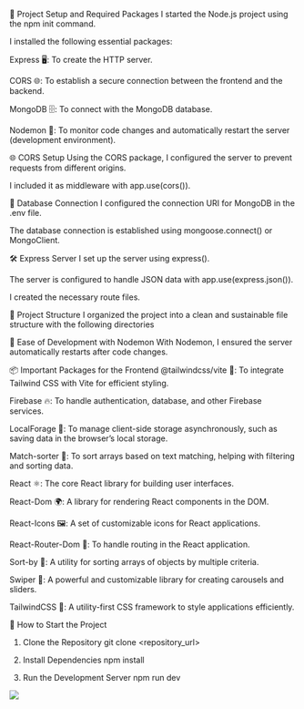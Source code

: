 🔧 Project Setup and Required Packages
I started the Node.js project using the npm init command.

I installed the following essential packages:

Express 🖥️: To create the HTTP server.

CORS 🌐: To establish a secure connection between the frontend and the backend.

MongoDB 🗄️: To connect with the MongoDB database.

Nodemon 🔄: To monitor code changes and automatically restart the server (development environment).

🌐 CORS Setup
Using the CORS package, I configured the server to prevent requests from different origins.

I included it as middleware with app.use(cors()).

🔌 Database Connection
I configured the connection URI for MongoDB in the .env file.

The database connection is established using mongoose.connect() or MongoClient.

🛠️ Express Server
I set up the server using express().

The server is configured to handle JSON data with app.use(express.json()).

I created the necessary route files.

📁 Project Structure
I organized the project into a clean and sustainable file structure with the following directories

🚀 Ease of Development with Nodemon
With Nodemon, I ensured the server automatically restarts after code changes.

📦 Important Packages for the Frontend
@tailwindcss/vite 🌈: To integrate Tailwind CSS with Vite for efficient styling.

Firebase 🔥: To handle authentication, database, and other Firebase services.

LocalForage 💾: To manage client-side storage asynchronously, such as saving data in the browser’s local storage.

Match-sorter 🔢: To sort arrays based on text matching, helping with filtering and sorting data.

React ⚛️: The core React library for building user interfaces.

React-Dom 🌍: A library for rendering React components in the DOM.

React-Icons 🖼️: A set of customizable icons for React applications.

React-Router-Dom 🚪: To handle routing in the React application.

Sort-by 🔀: A utility for sorting arrays of objects by multiple criteria.

Swiper 🔄: A powerful and customizable library for creating carousels and sliders.

TailwindCSS 🎨: A utility-first CSS framework to style applications efficiently.

🚀 How to Start the Project

1. Clone the Repository
   git clone <repository_url>

2. Install Dependencies
   npm install

3. Run the Development Server
   npm run dev

<img src="/giff.gif"/>
